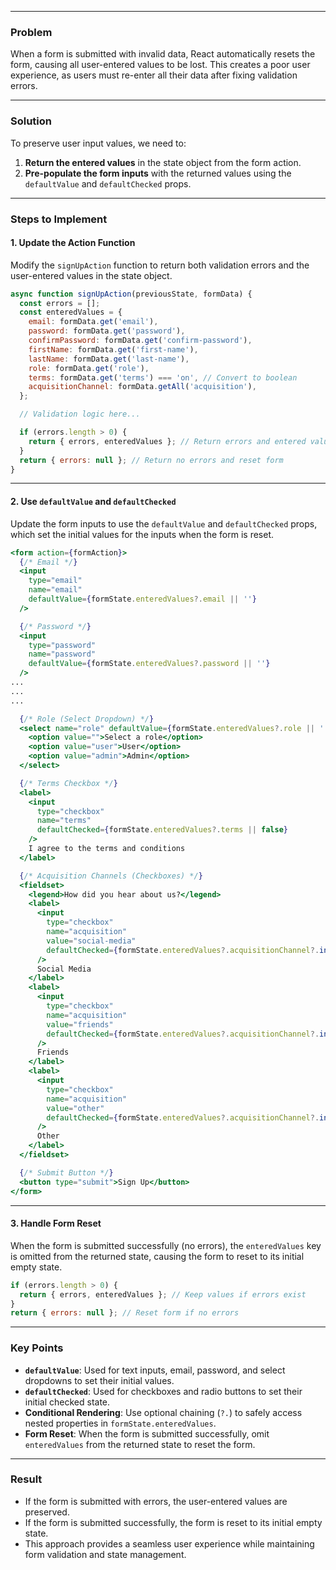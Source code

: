 
---

### **Problem**
When a form is submitted with invalid data, React automatically resets the form, causing all user-entered values to be lost. This creates a poor user experience, as users must re-enter all their data after fixing validation errors.

---

### **Solution**
To preserve user input values, we need to:
1. **Return the entered values** in the state object from the form action.
2. **Pre-populate the form inputs** with the returned values using the `defaultValue` and `defaultChecked` props.

---

### **Steps to Implement**

#### **1. Update the Action Function**
Modify the `signUpAction` function to return both validation errors and the user-entered values in the state object.

```javascript
async function signUpAction(previousState, formData) {
  const errors = [];
  const enteredValues = {
    email: formData.get('email'),
    password: formData.get('password'),
    confirmPassword: formData.get('confirm-password'),
    firstName: formData.get('first-name'),
    lastName: formData.get('last-name'),
    role: formData.get('role'),
    terms: formData.get('terms') === 'on', // Convert to boolean
    acquisitionChannel: formData.getAll('acquisition'),
  };

  // Validation logic here...

  if (errors.length > 0) {
    return { errors, enteredValues }; // Return errors and entered values
  }
  return { errors: null }; // Return no errors and reset form
}
```

---

#### **2. Use `defaultValue` and `defaultChecked`**
Update the form inputs to use the `defaultValue` and `defaultChecked` props, which set the initial values for the inputs when the form is reset.

```jsx
<form action={formAction}>
  {/* Email */}
  <input
    type="email"
    name="email"
    defaultValue={formState.enteredValues?.email || ''}
  />

  {/* Password */}
  <input
    type="password"
    name="password"
    defaultValue={formState.enteredValues?.password || ''}
  />
...
...
...

  {/* Role (Select Dropdown) */}
  <select name="role" defaultValue={formState.enteredValues?.role || ''}>
    <option value="">Select a role</option>
    <option value="user">User</option>
    <option value="admin">Admin</option>
  </select>

  {/* Terms Checkbox */}
  <label>
    <input
      type="checkbox"
      name="terms"
      defaultChecked={formState.enteredValues?.terms || false}
    />
    I agree to the terms and conditions
  </label>

  {/* Acquisition Channels (Checkboxes) */}
  <fieldset>
    <legend>How did you hear about us?</legend>
    <label>
      <input
        type="checkbox"
        name="acquisition"
        value="social-media"
        defaultChecked={formState.enteredValues?.acquisitionChannel?.includes('social-media') || false}
      />
      Social Media
    </label>
    <label>
      <input
        type="checkbox"
        name="acquisition"
        value="friends"
        defaultChecked={formState.enteredValues?.acquisitionChannel?.includes('friends') || false}
      />
      Friends
    </label>
    <label>
      <input
        type="checkbox"
        name="acquisition"
        value="other"
        defaultChecked={formState.enteredValues?.acquisitionChannel?.includes('other') || false}
      />
      Other
    </label>
  </fieldset>

  {/* Submit Button */}
  <button type="submit">Sign Up</button>
</form>
```

---

#### **3. Handle Form Reset**
When the form is submitted successfully (no errors), the `enteredValues` key is omitted from the returned state, causing the form to reset to its initial empty state.

```javascript
if (errors.length > 0) {
  return { errors, enteredValues }; // Keep values if errors exist
}
return { errors: null }; // Reset form if no errors
```

---

### **Key Points**
- **`defaultValue`**: Used for text inputs, email, password, and select dropdowns to set their initial values.
- **`defaultChecked`**: Used for checkboxes and radio buttons to set their initial checked state.
- **Conditional Rendering**: Use optional chaining (`?.`) to safely access nested properties in `formState.enteredValues`.
- **Form Reset**: When the form is submitted successfully, omit `enteredValues` from the returned state to reset the form.


---

### **Result**
- If the form is submitted with errors, the user-entered values are preserved.
- If the form is submitted successfully, the form is reset to its initial empty state.
- This approach provides a seamless user experience while maintaining form validation and state management.